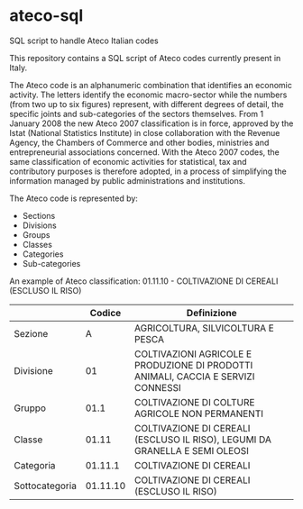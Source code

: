 # ateco-sql
SQL script to handle Ateco Italian codes

This repository contains a SQL script of Ateco codes currently present in Italy.

The Ateco code is an alphanumeric combination that identifies an economic activity. The letters identify the economic macro-sector while the numbers (from two up to six figures) represent, with different degrees of detail, the specific joints and sub-categories of the sectors themselves. From 1 January 2008 the new Ateco 2007 classification is in force, approved by the Istat (National Statistics Institute) in close collaboration with the Revenue Agency, the Chambers of Commerce and other bodies, ministries and entrepreneurial associations concerned. With the Ateco 2007 codes, the same classification of economic activities for statistical, tax and contributory purposes is therefore adopted, in a process of simplifying the information managed by public administrations and institutions.

The Ateco code is represented by:
- Sections
- Divisions
- Groups
- Classes
- Categories
- Sub-categories

An example of Ateco classification: 01.11.10 - COLTIVAZIONE DI CEREALI (ESCLUSO IL RISO)

| &nbsp; | Codice	| Definizione
| ------------- | ------------- | ------------- |
| Sezione	| A	| AGRICOLTURA, SILVICOLTURA E PESCA
| Divisione	| 01	| COLTIVAZIONI AGRICOLE E PRODUZIONE DI PRODOTTI ANIMALI, CACCIA E SERVIZI CONNESSI
| Gruppo	| 01.1 | COLTIVAZIONE DI COLTURE AGRICOLE NON PERMANENTI
| Classe	| 01.11	| COLTIVAZIONE DI CEREALI (ESCLUSO IL RISO), LEGUMI DA GRANELLA E SEMI OLEOSI
| Categoria	| 01.11.1	| COLTIVAZIONE DI CEREALI
| Sottocategoria	| 01.11.10	| COLTIVAZIONE DI CEREALI (ESCLUSO IL RISO)
